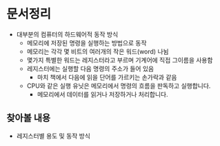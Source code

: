 # 문서정리
* 대부분의 컴퓨터의 하드웨어적 동작 방식 
  * 메모리에 저장된 명령을 실행하는 방법으로 동작
  * 메모리는 각각 몇 비트의 여러개의 작은 워드(word) 나뉨
  * 몇가지 특별한 워드는 레지스터라고 부르며 기계어에 직접 그이름을 사용함
  * 레지스터에는 실행할 다음 명령의 주소가 들어 있음
    * 마치 책에서 다음에 읽을 단어를 가르키는 손가락과 같음
  * CPU와 같은 실행 유닛은 메모리에서 명령의 흐름을 판독하고 실행합니다. 
    * 메모리에서 데이터를 읽거나 저장하거나 처리합니다. 

## 찾아볼 내용
* 레지스터별 용도 및 동작 방식 